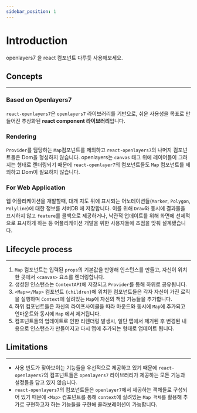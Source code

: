 ```yaml
---
sidebar_position: 1
---
```


# Introduction

openlayers7 을 react 컴포넌트 다루듯 사용해보세요.

## Concepts

---

### Based on Openlayers7

`react-openlayers7`은 `openlayers7` 라이브러리를 기반으로, 쉬운 사용성을 목표로 만들어진 추상화된 **react component 라이브러리**입니다.

### Rendering

`Provider`를 담당하는 `Map`컴포넌트를 제외하고 `react-openlayers7`의 나머지 컴포넌트들은 Dom을 형성하지 않습니다. openlayers는 `canvas` 태그 위에 레이어들이 그려지는 형태로 렌더링되기 때문에 `react-openlayer7`의 컴포넌트들도 `Map` 컴포넌트를 제외하고 Dom이 필요하지 않습니다.

### For Web Application

웹 어플리케이션을 개발할때, 대개 지도 위에 표시되는 어노테이션들(`Marker`, `Polygon`, `Polyline`)에 대한 정보를 서버DB 에 저장합니다.
이를 위해 `Draw`와 동시에 결과물을 표시하지 않고 `feature`를 콜백으로 제공하거나, 낙관적 업데이트를 위해 화면에 선제적으로 표시하게 하는 등 어플리케이션 개발을 위한 사용자들에 초점을 맞춰 설계됐습니다.

## Lifecycle process

---

1. `Map` 컴포넌트는 입력된 `props`의 기본값을 반영해 인스턴스를 만들고, 자신이 위치한 곳에서 `<canvas>` 요소를 렌더링합니다.
2. 생성된 인스턴스는 `ContextAPI`에 저장되고 `Provider`를 통해 하위로 공유됩니다.
3. `<Map></Map>` 컴포넌트 `{children}`에 위치한 컴포넌트들은 각자 자신이 가진 로직을 실행하며 `Context`에 실려있는 `Map`에 자신의 책임 기능들을 추가합니다.
4. 하위 컴포넌트들은 자신의 라이프사이클을 따라 마운드와 동시에 `Map`에 추가되고 언마운트와 동시에 `Map` 에서 제거됩니다.
5. 컴포넌트들의 업데이트로 인한 리렌더링 발생시, 일단 맵에서 제거된 후 변경된 내용으로 인스턴스가 만들어지고 다시 맵에 추가되는 형태로 업데이트 됩니다.

## Limitations

---

- 사용 빈도가 잦아보이는 기능들을 우선적으로 제공하고 있기 때문에 `react-openlayers7`의 컴포넌트들은 `openlayers7` 라이브러리가 제공하는 모든 기능과 설정들을 담고 있지 않습니다.
- `react-openlayers7`의 컴포넌트들은 `openlayer7`에서 제공하는 객체들로 구성되어 있기 때문에 `<Map>` 컴포넌트를 통해 `context`에 실려있는 `Map 객체`를 활용해 추가로 구현하고자 하는 기능들을 구현해 콜라보레이션이 가능합니다.
